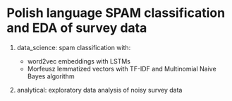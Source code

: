 # Polish language SPAM classification and EDA of survey data

1) data_science: spam classification with:
   * word2vec embeddings with LSTMs
   * Morfeusz lemmatized vectors with TF-IDF and Multinomial Naive Bayes algorithm
    
2) analytical: exploratory data analysis of noisy survey data

